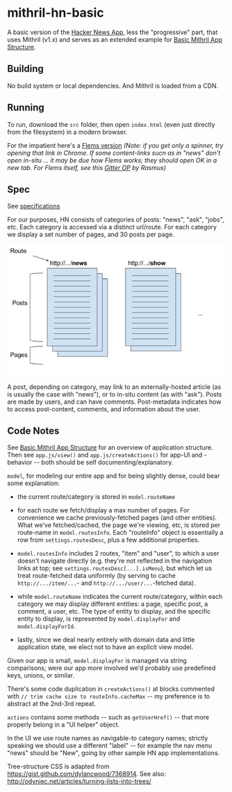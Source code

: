 # mithril-hn-basic

A basic version of the [Hacker News App](https://hnpwa.com/), less the "progressive" part, that uses Mithril (v1.x) and serves as an extended example for [Basic Mithril App Structure](https://github.com/pakx/the-mithril-diaries/wiki/Basic-Mithril-App-Structure).

## Building

No build system or local dependencies. And Mithril is loaded from a CDN.

## Running

To run, download the `src` folder, then open `index.html` (even just directly from the filesystem) in a modern browser.

For the impatient here's a [Flems version](http://yep.it/xgpsuj) _(Note: if you get only a spinner, try opening that link in Chrome. If some content-links sucn as in "news" don't open in-situ ... it may be due how Flems works; they should open OK in a new tab. For Flems itself, see this [Gitter OP](https://gitter.im/mithriljs/mithril.js?at=594a238dad5b0377046ed0cf) by Rasmus)_

## Spec

See [specifications](https://github.com/tastejs/hacker-news-pwas#specification)

For our purposes, HN consists of categories of posts: "news", "ask", "jobs", etc. Each category is accessed via a distinct url/route. For each category we display a set number of pages, and 30 posts per page.

![Fig 1. HN Objects](doc/images/mithril-hn-spec-01.png "Fig 1. HN entities")

A post, depending on category, may link to an externally-hosted article (as is usually the case with "news"), or to in-situ content (as with "ask"). Posts are made by users, and can have comments. Post-metadata indicates how to access post-content, comments, and information about the user.

## Code Notes

See [Basic Mithril App Structure](https://github.com/pakx/the-mithril-diaries/wiki/Basic-Mithril-App-Structure) for an overview of application structure. Then see `app.js/view()` and `app.js/createActions()` for app-UI and -behavior -- both should be self documenting/explanatory.

`model`, for modeling our entire app and for being slightly dense, could bear some explanation:

- the current route/category is stored in `model.routeName`

- for each route we fetch/display a max number of pages. For convenience we cache previously-fetched pages (and other entities). What we've fetched/cached, the page we're viewing, etc, is stored per route-name in `model.routesInfo`. Each "routeInfo" object is essentially a row from `settings.routesDesc`, plus a few additional properties.

- `model.routesInfo` includes 2 routes, "item" and "user", to which a user doesn't navigate directly (e.g. they're not reflected in the navigation links at top; see `settings.routesDesc[...].isMenu`), but which let us treat route-fetched data uniformly (by serving to cache `http://.../item/...`- and `http://.../user/...`-fetched data).

- while `model.routeName` indicates the current route/category, within each category we may display different entities: a page, specific post, a comment, a user, etc. The type of entity to display, and the specific entity to display, is represented by `model.displayFor` and `model.displayForId`.

- lastly, since we deal nearly entirely with domain data and little application state, we elect not to have an explicit view model.

Given our app is small, `model.displayFor` is managed via string comparisons; were our app more involved we'd probably use predefined keys, unions, or similar.

There's some code duplication in `createActions()` at blocks commented with `// trim cache size to routeInfo.cacheMax` -- my preference is to abstract at the 2nd-3rd repeat.

`actions` contains some methods -- such as `getUserHref()` -- that more properly belong in a "UI helper" object.

In the UI we use route names as navigable-to category names; strictly speaking we should use a different "label" -- for example the nav menu "news" should be "New", going by other sample HN app implementations.

Tree-structure CSS is adapted from https://gist.github.com/dylancwood/7368914. See also: http://odyniec.net/articles/turning-lists-into-trees/

